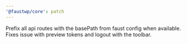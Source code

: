 ```yaml
---
'@faustwp/core': patch
---
```


Prefix all api routes with the basePath from faust config when available. Fixes issue with preview tokens and logout with the toolbar.
